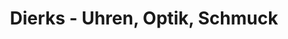 ---
title: "Dierks - Uhren, Optik, Schmuck"
url: /zetel/dierks-uhren-optik-schmuck/
shop: Optiker
---